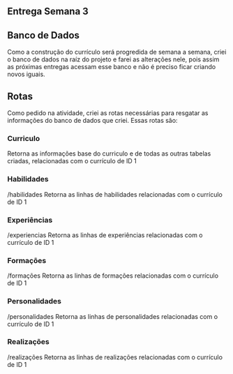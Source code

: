 ## Entrega Semana 3
## Banco de Dados
Como a construção do currículo será progredida de semana a semana, criei o banco de dados na raíz do projeto e farei as alterações nele, pois assim as próximas entregas acessam esse banco e não é preciso ficar criando novos iguais.
## Rotas
Como pedido na atividade, criei as rotas necessárias para resgatar as informações do banco de dados que criei. Essas rotas são:
### Curriculo
Retorna as informações base do curriculo e de todas as outras tabelas criadas, relacionadas com o currículo de ID 1
### Habilidades
/habilidades
Retorna as linhas de habilidades relacionadas com o currículo de ID 1
### Experiências
/experiencias
Retorna as linhas de experiências relacionadas com o currículo de ID 1
### Formações
/formações
Retorna as linhas de formações relacionadas com o currículo de ID 1
### Personalidades
/personalidades
Retorna as linhas de personalidades relacionadas com o currículo de ID 1
### Realizações
/realizações
Retorna as linhas de realizações relacionadas com o currículo de ID 1
